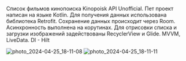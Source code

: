 Список фильмов кинопоиска Kinopoisk API Unofficial. Пет проект написан на языке Kotlin. Для 
получения данных использована библиотека Retrofit. Сохранение данных происходит через Room. 
Асинхронность выполнена на корутинах. Для отрисовки списка и загрузки изображений 
задействованы RecyclerView и Glide. MVVM, LiveData. DI - Hilt

![photo_2024-04-25_18-11-08](https://github.com/GeorgievArtemV/kinopoiskPetProject/assets/149884965/74eaa0a0-3982-44dc-bf11-a89adbf8fbbd)
![photo_2024-04-25_18-11-11](https://github.com/GeorgievArtemV/kinopoiskPetProject/assets/149884965/ccf87c2b-585f-4eb6-9a52-5ecd6db9e51c)
